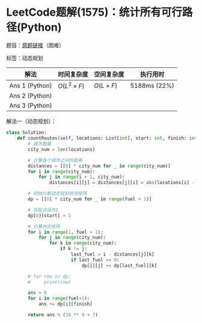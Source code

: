 # LeetCode题解(1575)：统计所有可行路径(Python)

题目：[原题链接](https://leetcode-cn.com/problems/count-all-possible-routes/)（困难）

标签：动态规划

| 解法           | 时间复杂度 | 空间复杂度 | 执行用时     |
| -------------- | ---------- | ---------- | ------------ |
| Ans 1 (Python) | $O(L^2×F)$ | $O(L×F)$   | 5188ms (22%) |
| Ans 2 (Python) |            |            |              |
| Ans 3 (Python) |            |            |              |

解法一（动态规划）：

```python
class Solution:
    def countRoutes(self, locations: List[int], start: int, finish: int, fuel: int) -> int:
        # 城市数量
        city_num = len(locations)

        # 计算各个城市之间的距离
        distances = [[0] * city_num for _ in range(city_num)]
        for i in range(city_num):
            for j in range(i + 1, city_num):
                distances[i][j] = distances[j][i] = abs(locations[i] - locations[j])

        # 初始化都动态规划状态矩阵
        dp = [[0] * city_num for _ in range(fuel + 1)]

        # 将起点设为1
        dp[0][start] = 1

        # 计算状态矩阵
        for i in range(1, fuel + 1):
            for j in range(city_num):
                for k in range(city_num):
                    if k != j:
                        last_fuel = i - distances[j][k]
                        if last_fuel >= 0:
                            dp[i][j] += dp[last_fuel][k]

        # for row in dp:
        #     print(row)

        ans = 0
        for i in range(fuel+1):
            ans += dp[i][finish]

        return ans % (10 ** 9 + 7)
```